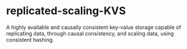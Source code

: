 # replicated-scaling-KVS
A highly available and causally consistent key-value storage capable of replicating data, through causal
consistency, and scaling data, using consistent hashing.
